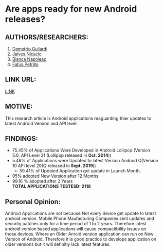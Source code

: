 # Are apps ready for new Android releases?
## AUTHORS/RESEARCHERS:
1. [Demetrio Guilardi](https://conf.researchr.org/profile/mobilesoft-2020/demetrioguilardi1)
2. [Jalves Nicacio](https://conf.researchr.org/profile/mobilesoft-2020/jalvesnicacio)
3. [Bianca Napoleao](https://conf.researchr.org/profile/mobilesoft-2020/biancanapoleao)
4. [Fabio Petrillo](https://conf.researchr.org/profile/mobilesoft-2020/fabiopetrillo)
## LINK URL:
[LINK](https://conf.researchr.org/details/mobilesoft-2020/mobilesoft-2020-technical-papers/8/Are-apps-ready-for-new-Android-releases-)
## MOTIVE:
  This research article is Android applications reaguarding thier updates to latest Android Version and API level.
## FINDINGS:
  
  * 75.45% of Applications Were Developed in Android Lollipop (Version 5.0; API Level 21 (Lollipop released in <b>Oct. 2014</b>))
  * 5.46% of Applications were Updated to latest Version Android Q(Version 10 API level 29(Q released in <b>Sept. 2019</b>))
    * 59.41% of Updated Application got update in Launch Month.
  * 95% adopted New Version after 12 Months
  * 99.16 % adopted after 2 Years<br/>
  <b>TOTAL APPLICATIONS TESTESD: 2118</b>
  ## Personal Opinion:
   Android Applications are not because Not every device get update to latest android version. Mobile Phone Maufacturing Companies sent updates and security patches only for a time period of 1 to 2 years. Therefore latest android version based applications will cause compactibility issues on those devices, Where an Older Anroid version application can run on New Version of Android. Therefore it is good practice to develope application on older versions but it will definitly lack latest features.


